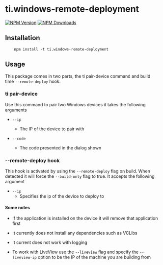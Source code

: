# ti.windows-remote-deployment

[![NPM Version][npm-image]][npm-url]
[![NPM Downloads][downloads-image]][downloads-url]

## Installation

```
    npm install -t ti.windows-remote-deployment
```


## Usage

This package comes in two parts, the ti pair-device command and build time `--remote-deploy` hook.

### ti pair-device

Use this command to pair two Windows devices it takes the following arguments

- `--ip`
    - The IP of the device to pair with

- `--code`
    - The code presented in the dialog shown


### --remote-deploy hook

This hook is activated by using the `--remote-deploy` flag on build. When detected it will force the `--build-only` flag to true. It accepts the following argument

- `--ip`
    - Specifies the ip of the device to deploy to


#### Some notes

- If the application is installed on the device it will remove that application first

- It currently does not install any dependencies such as VCLibs

- It current does not work with logging

- To work with LiveView use the `--liveview` flag and specify the `--liveview-ip` option to be the IP of the machine you are building from



[npm-image]: https://img.shields.io/npm/v/ti.windows-remote-deployment.svg
[npm-url]: https://npmjs.org/package/ti.windows-remote-deployment
[downloads-image]: https://img.shields.io/npm/dm/ti.windows-remote-deployment.svg
[downloads-url]: https://npmjs.org/package/ti.windows-remote-deployment
